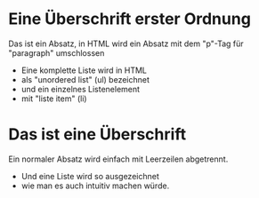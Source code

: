 
<h1>Eine Überschrift erster Ordnung</h1>
<p>Das ist ein Absatz, in HTML wird ein Absatz mit dem "p"-Tag für "paragraph" umschlossen</p>
<ul>
  <li>Eine komplette Liste wird in HTML</li>
  <li>als "unordered list" (ul) bezeichnet</li>
  <li>und ein einzelnes Listenelement</li>
  <li>mit "liste item" (li)</li>
</ul>


# Das ist eine Überschrift

Ein normaler Absatz wird einfach mit Leerzeilen abgetrennt.

- Und eine Liste wird so ausgezeichnet
- wie man es auch intuitiv machen würde.
